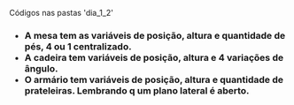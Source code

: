 Códigos nas pastas 'dia_1_2'


<h3> <ul>
  
<li>A mesa tem as variáveis de posição, altura e quantidade de pés, 4 ou 1 centralizado.</li>

<li>A cadeira tem variáveis de posição, altura e 4 variações de ângulo.</li>

<li>O armário tem variáveis de posição, altura e quantidade de prateleiras. Lembrando q um plano lateral é aberto.</li>

</ul>
</h3>
